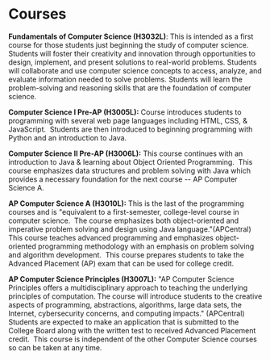 # Courses

**Fundamentals of Computer Science (H3032L)**: This is intended as a first course for those students just beginning the study of computer science. Students will foster their creativity and innovation through opportunities to design, implement, and present solutions to real-world problems. Students will collaborate and use computer science concepts to access, analyze, and evaluate information needed to solve problems. Students will learn the problem-solving and reasoning skills that are the foundation of computer science.

**Computer Science I Pre-AP (H3005L):** Course introduces students to programming with several web page languages including HTML, CSS, & JavaScript.  Students are then introduced to beginning programming with Python and an introduction to Java.

**Computer Science II Pre-AP (H3006L):** This course continues with an introduction to Java & learning about Object Oriented Programming.  This course emphasizes data structures and problem solving with Java which provides a necessary foundation for the next course -- AP Computer Science A.

**AP Computer Science A (H3010L):** This is the last of the programming courses and is "equivalent to a first-semester, college-level course in computer science.  The course emphasizes both object-oriented and imperative problem solving and design using Java language."(APCentral) This course teaches advanced programming and emphasizes object-oriented programming methodology with an emphasis on problem solving and algorithm development.  This course prepares students to take the Advanced Placement (AP) exam that can be used for college credit.

**AP Computer Science Principles (H3007L):** "AP Computer Science Principles offers a multidisciplinary approach to teaching the underlying principles of computation. The course will introduce students to the creative aspects of programming, abstractions, algorithms, large data sets, the Internet, cybersecurity concerns, and computing impacts." (APCentral) Students are expected to make an application that is submitted to the College Board along with the written test to received Advanced Placement credit.  This course is independent of the other Computer Science courses so can be taken at any time.

